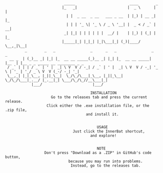 ``` 
                           _____                         ____        _   
                          |_   _|                       |  _ \      | |  
                            | |  _ __  _ __   ___ _ __  | |_) | __ _| |_ 
                            | | | '_ \| '_ \ / _ \ '__| |  _ < / _` | __|
                           _| |_| | | | | | |  __/ |    | |_) | (_| | |_ 
                          |_____|_| |_|_| |_|\___|_| (_)|____/ \__,_|\__|
         _        _   _                _      _   _                _      _                              
  __ _  | (_)__ _| |_| |_  __ __ _____(_)__ _| |_| |_  __ __ _____| |__  | |__ _ _ _____ __ ________ _ _ 
 / _` | | | / _` | ' |  _| \ V  V / -_| / _` | ' |  _| \ V  V / -_| '_ \ | '_ | '_/ _ \ V  V (_-/ -_| '_|
 \__,_| |_|_\__, |_||_\__|  \_/\_/\___|_\__, |_||_\__|  \_/\_/\___|_.__/ |_.__|_| \___/\_/\_//__\___|_|  
            |___/                       |___/                                                            
 ```                                   
                                           INSTALLATION
                         Go to the releases tab and press the current release.
                       Click either the .exe installation file, or the .zip file,
                                         and install it.
                                         
                           
                                              USAGE
                                   Just click the InnerBat shortcut,
                                           and explore!
                                           
                                           
                                              NOTE
                      Don't press "Download as a .ZIP" in GitHub's code button, 
                                 because you may run into problems.
                                  Instead, go to the releases tab.
                                              
